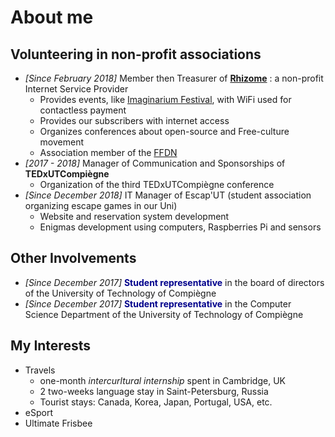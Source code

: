 # About me


## Volunteering in non-profit associations
* *[Since February 2018]* Member then Treasurer of [**Rhizome**](https://rhizome-fai.net/) : a non-profit Internet Service Provider
  * Provides events, like [Imaginarium Festival](https://www.imaginariumfestival.com/), with WiFi used for contactless payment
  * Provides our subscribers with internet access
  * Organizes conferences about open-source and Free-culture movement
  * Association member of the [FFDN](https://www.ffdn.org/en)
* *[2017 - 2018]* Manager of Communication and Sponsorships of **TEDxUTCompiègne**
  * Organization of the third TEDxUTCompiègne conference
* *[Since December 2018]* IT Manager of Escap'UT (student association organizing escape games in our Uni) 
  * Website and reservation system development
  * Enigmas development using computers, Raspberries Pi and sensors

## Other Involvements
* *[Since December 2017]* <strong><span style="color:darkblue">Student representative</span></strong> in the board of directors of the University of Technology of Compiègne
* *[Since December 2017]* <strong><span style="color:darkblue">Student representative</span></strong> in the Computer Science Department of the University of Technology of Compiègne

## My Interests

* Travels
  * one-month *intercurltural internship* spent in Cambridge, UK
  * 2 two-weeks language stay in Saint-Petersburg, Russia
  * Tourist stays: Canada, Korea, Japan, Portugal, USA, etc.
* eSport
* Ultimate Frisbee
